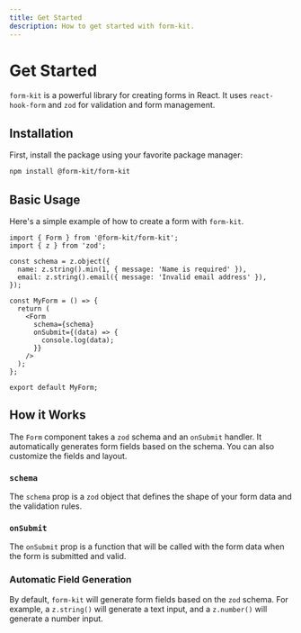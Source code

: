 ```yaml
---
title: Get Started
description: How to get started with form-kit.
---
```


# Get Started

`form-kit` is a powerful library for creating forms in React. It uses `react-hook-form` and `zod` for validation and form management.

## Installation

First, install the package using your favorite package manager:

```bash
npm install @form-kit/form-kit
```

## Basic Usage

Here's a simple example of how to create a form with `form-kit`.

```tsx
import { Form } from '@form-kit/form-kit';
import { z } from 'zod';

const schema = z.object({
  name: z.string().min(1, { message: 'Name is required' }),
  email: z.string().email({ message: 'Invalid email address' }),
});

const MyForm = () => {
  return (
    <Form
      schema={schema}
      onSubmit={(data) => {
        console.log(data);
      }}
    />
  );
};

export default MyForm;
```

## How it Works

The `Form` component takes a `zod` schema and an `onSubmit` handler. It automatically generates form fields based on the schema. You can also customize the fields and layout.

### `schema`

The `schema` prop is a `zod` object that defines the shape of your form data and the validation rules.

### `onSubmit`

The `onSubmit` prop is a function that will be called with the form data when the form is submitted and valid.

### Automatic Field Generation

By default, `form-kit` will generate form fields based on the `zod` schema. For example, a `z.string()` will generate a text input, and a `z.number()` will generate a number input.
